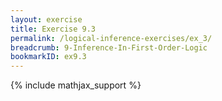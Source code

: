 ```yaml
---
layout: exercise
title: Exercise 9.3
permalink: /logical-inference-exercises/ex_3/
breadcrumb: 9-Inference-In-First-Order-Logic
bookmarkID: ex9.3
---
```


{% include mathjax_support %}
